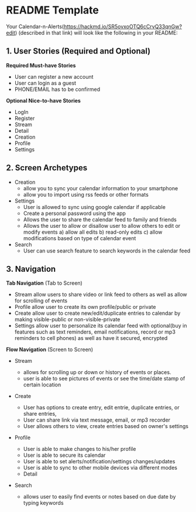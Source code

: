 # README Template

Your Calendar-n-Alerts(https://hackmd.io/SR5ovxoOTQ6cCrvQ33qnGw?edit) (described in that link) will look like the following in your README:

## 1. User Stories (Required and Optional)

**Required Must-have Stories**

 * User can register a new account
 * User can login as a guest
 * PHONE/EMAIL has to be confirmed

**Optional Nice-to-have Stories**

 * LogIn
 * Register
 * Stream
 * Detail
 * Creation
 * Profile
 * Settings
 
 

## 2. Screen Archetypes

 * Creation
   * allow you to sync your calendar information to your smartphone
   * allow you to import using rss feeds or other formats
 * Settings
   * User is allowed to sync using google calendar if applicable
   * Create a personal password using the app
   * Allows the user to share the calendar feed to family and friends
   * Allows the user to allow or disallow user to allow others to edit or modify events
      a) allow all edits
      b) read-only edits
      c) allow modifications based on type of calendar event
* Search
   * User can use search feature to search keywords in the calendar feed

## 3. Navigation

**Tab Navigation** (Tab to Screen)

 * Stream 
  allow users to share video or link feed to others as well as allow for scrolling of events
 * Profile
  allow user to create its own profile/public or private
 * Create
  allow user to create new/edit/duplicate entries to calendar by making visible-public or non-visible-private
 * Settings
  allow user to personalize its calendar feed with optional(buy in features such as text reminders, email notifications, record or mp3 reminders to cell phones) as well as have it secured, encrypted
  
**Flow Navigation** (Screen to Screen)

 * Stream
   * allows for scrolling up or down or history of events or places.
   * user is able to see pictures of events or see the time/date stamp of certain location 
 * Create
   * User has options to create entry, edit entrie, duplicate entries, or share entries, 
   * User can share link via text message, email, or mp3 recorder
   * User allows others to view, create entries based on owner's settings
   
 * Profile
   * User is able to make changes to his/her profile
   * User is able to secure its calendar
   * User is able to set alerts/notification/settings changes/updates
   * User is able to sync to other mobile devices via different modes
   * Detail
   
 * Search
   * allows user to easily find events or notes based on due date by typing keywords
